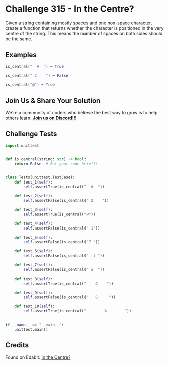 # Challenge 315 - In the Centre?

Given a string containing mostly spaces and one non-space character, create a function that returns whether the character is positioned in the very centre of the string. This means the number of spaces on both sides should be the same.

## Examples
```python
is_central("  #  ") ➞ True

is_central(" 2    ") ➞ False

is_central("@") ➞ True
```
## Join Us & Share Your Solution

We're a community of coders who believe the best way to grow is to help others learn. **[Join us on Discord!!!](https://discord.gg/sfHykntuGy)**

## Challenge Tests
```python
import unittest


def is_central(string: str) -> bool:
    return False  # Put your code here!!!


class Tests(unittest.TestCase):
    def test_1(self):
        self.assertTrue(is_central("  #  "))

    def test_2(self):
        self.assertFalse(is_central(" 2    "))

    def test_3(self):
        self.assertTrue(is_central("@"))

    def test_4(self):
        self.assertFalse(is_central(" 1"))

    def test_5(self):
        self.assertFalse(is_central("7 "))

    def test_6(self):
        self.assertFalse(is_central("  l "))

    def test_7(self):
        self.assertFalse(is_central(" a  "))

    def test_8(self):
        self.assertTrue(is_central("    G    "))

    def test_9(self):
        self.assertFalse(is_central("   G     "))

    def test_10(self):
        self.assertTrue(is_central("        %        "))


if __name__ == "__main__":
    unittest.main()
```
## Credits

Found on Edabit: [In the Centre?](https://edabit.com/challenge/ZrAnDiPTbmrJMHWHD)
